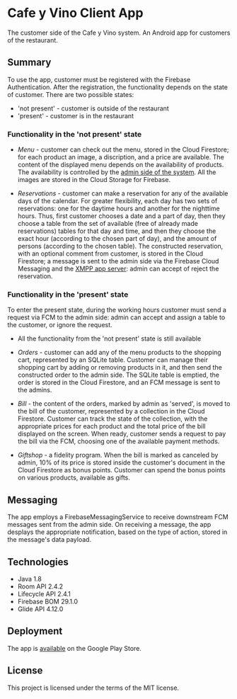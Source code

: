 # Cafe y Vino Client App
The customer side of the Cafe y Vino system.
An Android app for customers of the restaurant.
## Summary
To use the app, customer must be registered with the Firebase Authentication. After the registration, the functionality depends on the state of customer. There are two possible states:
* 'not present' - customer is outside of the restaurant
* 'present' - customer is in the restaurant

### Functionality in the 'not present' state
* _Menu_ - customer can check out the menu, stored in the Cloud Firestore; for each product an image, a discription, and a price are available. The content of the displayed menu depends on the availability of products. The availability is controlled by the [admin side of the system](https://github.com/dimitriinc/cafe-y-vino-app-admin). All the images are stored in the Cloud Storage for Firebase.

* _Reservations_ - customer can make a reservation for any of the available days of the calendar. For greater flexibility, each day has two sets of reservations: one for the daytime hours and another for the nighttime hours. Thus, first customer chooses a date and a part of day, then they choose a table from the set of available (free of already made reservations) tables for that day and time, and then they choose the exact hour (according to the chosen part of day), and the amount of persons (according to the chosen table). The constructed reservation, with an optional comment from customer, is stored in the Cloud Firestore; a message is sent to the admin side via the Firebase Cloud Messaging and the [XMPP app server](https://github.com/dimitriinc/cafe-y-vino-app-server): admin can accept of reject the reservation.

### Functionality in the 'present' state
To enter the present state, during the working hours customer must send a request via FCM to the admin side: admin can accept and assign a table to the customer, or ignore the request.
* All the functionality from the 'not present' state is still available

* _Orders_ - customer can add any of the menu products to the shopping cart, represented by an SQLite table. Customer can manage their shopping cart by adding or removing products in it, and then send the constructed order to the admin side. The SQLite table is emptied, the order is stored in the Cloud Firestore, and an FCM message is sent to the admins.

* _Bill_ - the content of the orders, marked by admin as 'served', is moved to the bill of the customer, represented by a collection in the Cloud Firestore. Customer can track the state of the collection, with the appropriate prices for each product and the total price of the bill displayed on the screen. When ready, customer sends a request to pay the bill via the FCM, choosing one of the available payment methods.

* _Giftshop_ - a fidelity program. When the bill is marked as canceled by admin, 10% of its price is stored inside the customer's document in the Cloud Firestore as bonus points. Customer can spend the bonus points on various products, available as gifts.

## Messaging
The app employs a FirebaseMessagingService to receive downstream FCM messages sent from the admin side. On receiving a message, the app desplays the appropriate notification, based on the type of action, stored in the message's data payload.

## Technologies
* Java 1.8
* Room API 2.4.2
* Lifecycle API 2.4.1
* Firebase BOM 29.1.0
* Glide API 4.12.0

## Deployment
The app is [available](https://play.google.com/store/apps/details?id=com.cafeyvinowinebar.Cafe_y_Vino) on the Google Play Store.

## License
This project is licensed under the terms of the MIT license.
